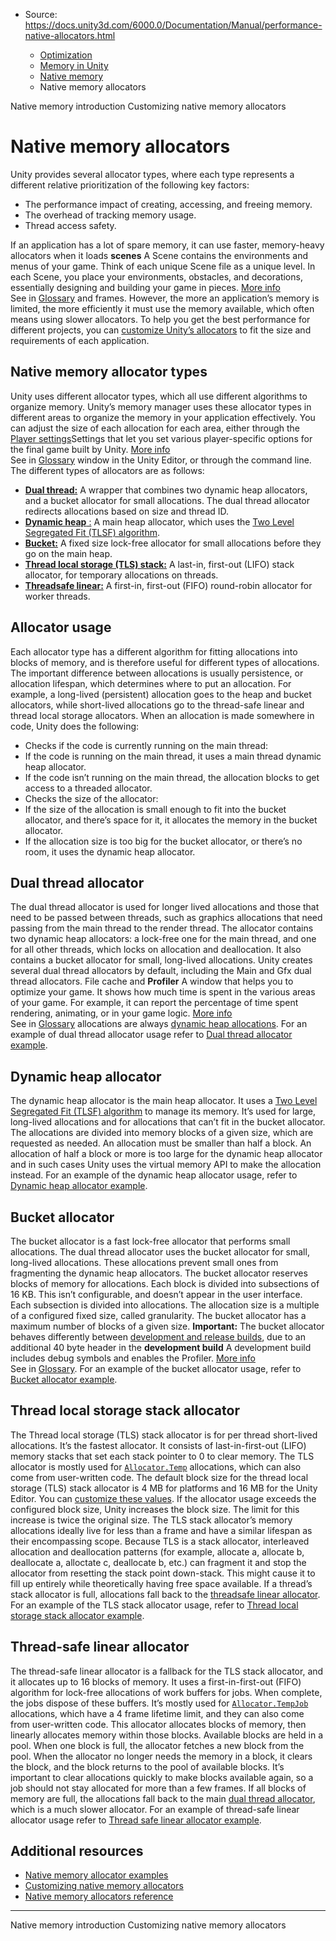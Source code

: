 * Source: https://docs.unity3d.com/6000.0/Documentation/Manual/performance-native-allocators.html

  * [Optimization](https://docs.unity3d.com/6000.0/Documentation/Manual/analysis.html)
  * [Memory in Unity](https://docs.unity3d.com/6000.0/Documentation/Manual/performance-memory.html)
  * [Native memory](https://docs.unity3d.com/6000.0/Documentation/Manual/performance-native-memory.html)
  * Native memory allocators


[](https://docs.unity3d.com/6000.0/Documentation/Manual/performance-native-memory-introduction.html)
Native memory introduction
[](https://docs.unity3d.com/6000.0/Documentation/Manual/memory-allocator-customization.html)
Customizing native memory allocators
# Native memory allocators
Unity provides several allocator types, where each type represents a different relative prioritization of the following key factors:
  * The performance impact of creating, accessing, and freeing memory.
  * The overhead of tracking memory usage.
  * Thread access safety.


If an application has a lot of spare memory, it can use faster, memory-heavy allocators when it loads **scenes** A Scene contains the environments and menus of your game. Think of each unique Scene file as a unique level. In each Scene, you place your environments, obstacles, and decorations, essentially designing and building your game in pieces. [More info](https://docs.unity3d.com/6000.0/Documentation/Manual/CreatingScenes.html)  
See in [Glossary](https://docs.unity3d.com/6000.0/Documentation/Manual/Glossary.html#Scene) and frames. However, the more an application’s memory is limited, the more efficiently it must use the memory available, which often means using slower allocators.
To help you get the best performance for different projects, you can [customize Unity’s allocators](https://docs.unity3d.com/6000.0/Documentation/Manual/memory-allocator-customization.html) to fit the size and requirements of each application.
## Native memory allocator types
Unity uses different allocator types, which all use different algorithms to organize memory. Unity’s memory manager uses these allocator types in different areas to organize the memory in your application effectively. You can adjust the size of each allocation for each area, either through the [Player settings](https://docs.unity3d.com/6000.0/Documentation/Manual/class-PlayerSettings.html)Settings that let you set various player-specific options for the final game built by Unity. [More info](https://docs.unity3d.com/6000.0/Documentation/Manual/class-PlayerSettings.html)  
See in [Glossary](https://docs.unity3d.com/6000.0/Documentation/Manual/Glossary.html#PlayerSettings) window in the Unity Editor, or through the command line.
The different types of allocators are as follows:
  * [**Dual thread:**](https://docs.unity3d.com/6000.0/Documentation/Manual/performance-native-allocators.html#dual-thread) A wrapper that combines two dynamic heap allocators, and a bucket allocator for small allocations. The dual thread allocator redirects allocations based on size and thread ID.
  * [**Dynamic heap** :](https://docs.unity3d.com/6000.0/Documentation/Manual/performance-native-allocators.html#dynamic-heap) A main heap allocator, which uses the [Two Level Segregated Fit (TLSF) algorithm](http://www.gii.upv.es/tlsf/).
  * [**Bucket:**](https://docs.unity3d.com/6000.0/Documentation/Manual/performance-native-allocators.html#bucket) A fixed size lock-free allocator for small allocations before they go on the main heap.
  * [**Thread local storage (TLS) stack:**](https://docs.unity3d.com/6000.0/Documentation/Manual/performance-native-allocators.html#tls) A last-in, first-out (LIFO) stack allocator, for temporary allocations on threads.
  * [**Threadsafe linear:**](https://docs.unity3d.com/6000.0/Documentation/Manual/performance-native-allocators.html#thread-safe-linear) A first-in, first-out (FIFO) round-robin allocator for worker threads.


## Allocator usage
Each allocator type has a different algorithm for fitting allocations into blocks of memory, and is therefore useful for different types of allocations. The important difference between allocations is usually persistence, or allocation lifespan, which determines where to put an allocation. For example, a long-lived (persistent) allocation goes to the heap and bucket allocators, while short-lived allocations go to the thread-safe linear and thread local storage allocators.
When an allocation is made somewhere in code, Unity does the following:
  * Checks if the code is currently running on the main thread:
  * If the code is running on the main thread, it uses a main thread dynamic heap allocator.
  * If the code isn’t running on the main thread, the allocation blocks to get access to a threaded allocator.
  * Checks the size of the allocator:
  * If the size of the allocation is small enough to fit into the bucket allocator, and there’s space for it, it allocates the memory in the bucket allocator.
  * If the allocation size is too big for the bucket allocator, or there’s no room, it uses the dynamic heap allocator.


## Dual thread allocator
The dual thread allocator is used for longer lived allocations and those that need to be passed between threads, such as graphics allocations that need passing from the main thread to the render thread. 
The allocator contains two dynamic heap allocators: a lock-free one for the main thread, and one for all other threads, which locks on allocation and deallocation. It also contains a bucket allocator for small, long-lived allocations. 
Unity creates several dual thread allocators by default, including the Main and Gfx dual thread allocators. File cache and **Profiler** A window that helps you to optimize your game. It shows how much time is spent in the various areas of your game. For example, it can report the percentage of time spent rendering, animating, or in your game logic. [More info](https://docs.unity3d.com/6000.0/Documentation/Manual/Profiler.html)  
See in [Glossary](https://docs.unity3d.com/6000.0/Documentation/Manual/Glossary.html#Profiler) allocations are always [dynamic heap allocations](https://docs.unity3d.com/6000.0/Documentation/Manual/performance-native-allocators.html#dynamic-heap).
For an example of dual thread allocator usage refer to [Dual thread allocator example](https://docs.unity3d.com/6000.0/Documentation/Manual/performance-dual-thread-allocator.html).
## Dynamic heap allocator
The dynamic heap allocator is the main heap allocator. It uses a [Two Level Segregated Fit (TLSF) algorithm](http://www.gii.upv.es/tlsf/) to manage its memory. It’s used for large, long-lived allocations and for allocations that can’t fit in the bucket allocator. The allocations are divided into memory blocks of a given size, which are requested as needed. An allocation must be smaller than half a block. An allocation of half a block or more is too large for the dynamic heap allocator and in such cases Unity uses the virtual memory API to make the allocation instead.
For an example of the dynamic heap allocator usage, refer to [Dynamic heap allocator example](https://docs.unity3d.com/6000.0/Documentation/Manual/performance-dynamic-heap-allocator.html).
## Bucket allocator
The bucket allocator is a fast lock-free allocator that performs small allocations. The dual thread allocator uses the bucket allocator for small, long-lived allocations. These allocations prevent small ones from fragmenting the dynamic heap allocators. 
The bucket allocator reserves blocks of memory for allocations. Each block is divided into subsections of 16 KB. This isn’t configurable, and doesn’t appear in the user interface. Each subsection is divided into allocations. The allocation size is a multiple of a configured fixed size, called granularity. The bucket allocator has a maximum number of blocks of a given size. 
**Important:** The bucket allocator behaves differently between [development and release builds](https://docs.unity3d.com/6000.0/Documentation/Manual/build-types.html), due to an additional 40 byte header in the **development build** A development build includes debug symbols and enables the Profiler. [More info](https://docs.unity.com/devops/en/manual/build-target-configurations#Build_target_advanced_settings_overview)  
See in [Glossary](https://docs.unity3d.com/6000.0/Documentation/Manual/Glossary.html#DevelopmentBuild).
For an example of the bucket allocator usage, refer to [Bucket allocator example](https://docs.unity3d.com/6000.0/Documentation/Manual/performance-bucket-allocator.html).
## Thread local storage stack allocator
The Thread local storage (TLS) stack allocator is for per thread short-lived allocations. It’s the fastest allocator. It consists of last-in-first-out (LIFO) memory stacks that set each stack pointer to 0 to clear memory. The TLS allocator is mostly used for [`Allocator.Temp`](https://docs.unity3d.com/6000.0/Documentation/ScriptReference/Unity.Collections.Allocator.Temp.html) allocations, which can also come from user-written code.
The default block size for the thread local storage (TLS) stack allocator is 4 MB for platforms and 16 MB for the Unity Editor. You can [customize these values](https://docs.unity3d.com/6000.0/Documentation/Manual/memory-allocator-customization.html). If the allocator usage exceeds the configured block size, Unity increases the block size. The limit for this increase is twice the original size.
The TLS stack allocator’s memory allocations ideally live for less than a frame and have a similar lifespan as their encompassing scope. 
Because TLS is a stack allocator, interleaved allocation and deallocation patterns (for example, allocate a, allocate b, deallocate a, alloctate c, deallocate b, etc.) can fragment it and stop the allocator from resetting the stack point down-stack. This might cause it to fill up entirely while theoretically having free space available.
If a thread’s stack allocator is full, allocations fall back to the [threadsafe linear allocator](https://docs.unity3d.com/6000.0/Documentation/Manual/performance-native-allocators.html#thread-safe-linear).
For an example of the TLS stack allocator usage, refer to [Thread local storage stack allocator example](https://docs.unity3d.com/6000.0/Documentation/Manual/performance-tls-stack-allocator.html).
## Thread-safe linear allocator
The thread-safe linear allocator is a fallback for the TLS stack allocator, and it allocates up to 16 blocks of memory. It uses a first-in-first-out (FIFO) algorithm for lock-free allocations of work buffers for jobs. When complete, the jobs dispose of these buffers. It’s mostly used for [`Allocator.TempJob`](https://docs.unity3d.com/6000.0/Documentation/ScriptReference/Unity.Collections.Allocator.TempJob.html) allocations, which have a 4 frame lifetime limit, and they can also come from user-written code.
This allocator allocates blocks of memory, then linearly allocates memory within those blocks. Available blocks are held in a pool. When one block is full, the allocator fetches a new block from the pool. When the allocator no longer needs the memory in a block, it clears the block, and the block returns to the pool of available blocks. It’s important to clear allocations quickly to make blocks available again, so a job should not stay allocated for more than a few frames.
If all blocks of memory are full, the allocations fall back to the main [dual thread allocator](https://docs.unity3d.com/6000.0/Documentation/Manual/performance-native-allocators.html#dual-thread), which is a much slower allocator.
For an example of thread-safe linear allocator usage refer to [Thread safe linear allocator example](https://docs.unity3d.com/6000.0/Documentation/Manual/performance-threadsafe-linear-allocator.html).
## Additional resources
  * [Native memory allocator examples](https://docs.unity3d.com/6000.0/Documentation/Manual/performance-native-memory-allocator-examples.html)
  * [Customizing native memory allocators](https://docs.unity3d.com/6000.0/Documentation/Manual/memory-allocator-customization.html)
  * [Native memory allocators reference](https://docs.unity3d.com/6000.0/Documentation/Manual/performance-native-memory-allocator-reference.html)


* * *
[](https://docs.unity3d.com/6000.0/Documentation/Manual/performance-native-memory-introduction.html)
Native memory introduction
[](https://docs.unity3d.com/6000.0/Documentation/Manual/memory-allocator-customization.html)
Customizing native memory allocators
